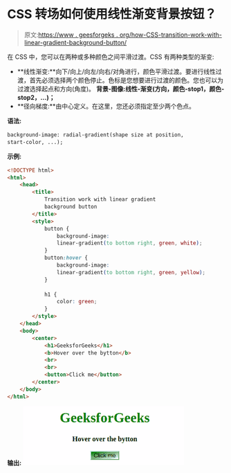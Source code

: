 # CSS 转场如何使用线性渐变背景按钮？

> 原文:[https://www . geesforgeks . org/how-CSS-transition-work-with-linear-gradient-background-button/](https://www.geeksforgeeks.org/how-css-transition-work-with-linear-gradient-background-button/)

在 CSS 中，您可以在两种或多种颜色之间平滑过渡。CSS 有两种类型的渐变:

*   **线性渐变:**向下/向上/向左/向右/对角进行，颜色平滑过渡。要进行线性过渡，首先必须选择两个颜色停止。色标是您想要进行过渡的颜色。您也可以为过渡选择起点和方向(角度)。
    **背景-图像:线性-渐变(方向，颜色-stop1，颜色-stop2，…)；**
*   **径向梯度:**由中心定义。在这里，您还必须指定至少两个色点。

**语法:**

```html
background-image: radial-gradient(shape size at position, 
start-color, ...);
```

**示例:**

```html
<!DOCTYPE html>
<html>
    <head>
        <title>
            Transition work with linear gradient
            background button
        </title>
        <style>
            button {
                background-image: 
                linear-gradient(to bottom right, green, white);
            }
            button:hover {
                background-image: 
                linear-gradient(to bottom right, green, yellow);
            }

            h1 {
                color: green;
            }
        </style>
    </head>
    <body>
        <center>
            <h1>GeeksforGeeks</h1>
            <b>Hover over the bytton</b>
            <br>
            <br>
            <button>Click me</button>
        </center>
    </body>
</html>
```

**输出:**
![](img/bb70e580a2aadec7a7491f2dc94def90.png)